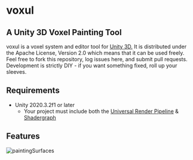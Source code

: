 # voxul
## A Unity 3D Voxel Painting Tool

voxul is a voxel system and editor tool for [Unity 3D.](https://unity.com/) It is distributed under the Apache License, Version 2.0 which means that it can be used freely. Feel free to fork this repository, log issues here, and submit pull requests. Development is strictly DIY - if you want something fixed, roll up your sleeves.

## Requirements

- Unity 2020.3.2f1 or later
    - Your project must include both the [Universal Render Pipeline](https://docs.unity3d.com/Packages/com.unity.render-pipelines.universal@11.0/manual/index.html) & [Shadergraph](https://unity.com/shader-graph)

## Features

![paintingSurfaces](https://user-images.githubusercontent.com/5094696/120931430-676fec80-c6e9-11eb-8b4d-e78bb99ba272.gif)
